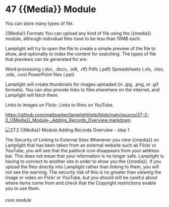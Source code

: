 # 47 {{Media}} Module

You can store many types of file.

{{Media}} Formats
You can upload any kind of file using the {{media}} module, although individual files have to be less than 10MB each.

Lamplight will try to open the file to create a simple preview of the file to show, and optionally to index the content for searching. The types of file that previews can be generated for are:

Word processing (.doc, .docx, .odt, .rtf)
Pdfs (.pdf)
Spreadsheets (.xls, .xlsx, .ods, .csv)
PowerPoint files (.ppt)

Lamplight will create thumbnails for images uploaded (in .jpg, .png, or .gif formats). You can also provide links to files elsewhere on the internet, and Lamplight will fetch them.

Links to images on Flickr.
Links to films on YouTube.

https://github.com/mattparker/lamplighthelp/blob/main/source/27-2-0_{{Media}}_Module-_Adding_Records_Overview.markdown

![27.2 {{Media}} Module Adding Records Overview - step 1](27.2_Media_Module_Adding_Records_Overview_im_1.png)

The Security of Linking to External Sites
Whenever you view {{media}} on Lamplight that has been taken from an external website such as Flickr or YouTube, you will see that the padlock icon disappears from your address bar. This does not mean that your information is no longer safe.
Lamplight is having to connect to another site in order to show you the {{media}}. If you upload the files directly into Lamplight rather than linking to them, you will not see the warning.
The security risk of this is no greater than viewing the image or video on Flickr or YouTube, but you should still be careful about where items come from and check that the Copyright restrictions enable you to use them.


###### core module
